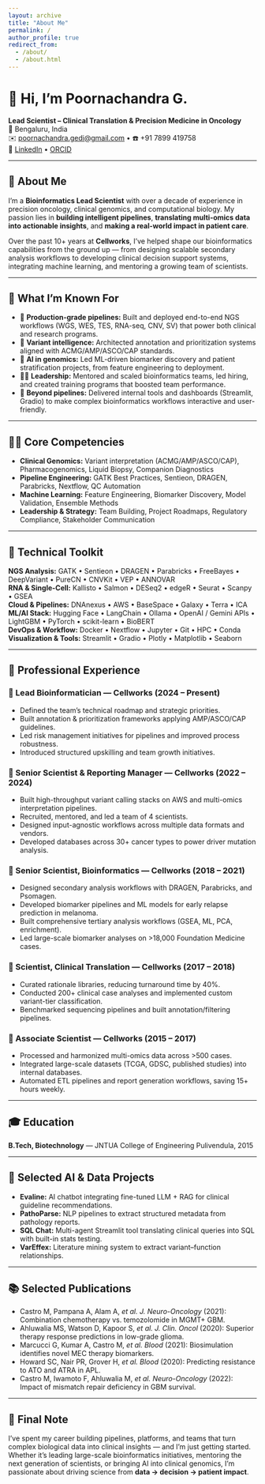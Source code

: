 ```yaml
---
layout: archive
title: "About Me"
permalink: /
author_profile: true
redirect_from:
  - /about/
  - /about.html
---
```



# 👋 Hi, I’m Poornachandra G.

**Lead Scientist – Clinical Translation & Precision Medicine in Oncology**  
📍 Bengaluru, India  
✉️ [poornachandra.gedi@gmail.com](mailto:poornachandra.gedi@gmail.com) • ☎️ +91 7899 419758  
🔗 [LinkedIn](https://linkedin.com/in/poornachandra-g) • [ORCID](https://orcid.org/0009-0009-1610-1205)

---

## 🧬 About Me

I’m a **Bioinformatics Lead Scientist** with over a decade of experience in precision oncology, clinical genomics, and computational biology. My passion lies in **building intelligent pipelines**, **translating multi-omics data into actionable insights**, and **making a real-world impact in patient care**.

Over the past 10+ years at **Cellworks**, I’ve helped shape our bioinformatics capabilities from the ground up — from designing scalable secondary analysis workflows to developing clinical decision support systems, integrating machine learning, and mentoring a growing team of scientists.

---

## 🚀 What I’m Known For

- 🧪 **Production-grade pipelines:** Built and deployed end-to-end NGS workflows (WGS, WES, TES, RNA-seq, CNV, SV) that power both clinical and research programs.
- 🧠 **Variant intelligence:** Architected annotation and prioritization systems aligned with ACMG/AMP/ASCO/CAP standards.
- 🤖 **AI in genomics:** Led ML-driven biomarker discovery and patient stratification projects, from feature engineering to deployment.
- 👩‍🔬 **Leadership:** Mentored and scaled bioinformatics teams, led hiring, and created training programs that boosted team performance.
- 🧰 **Beyond pipelines:** Delivered internal tools and dashboards (Streamlit, Gradio) to make complex bioinformatics workflows interactive and user-friendly.

---

## 🧑‍🔬 Core Competencies

- **Clinical Genomics:** Variant interpretation (ACMG/AMP/ASCO/CAP), Pharmacogenomics, Liquid Biopsy, Companion Diagnostics  
- **Pipeline Engineering:** GATK Best Practices, Sentieon, DRAGEN, Parabricks, Nextflow, QC Automation  
- **Machine Learning:** Feature Engineering, Biomarker Discovery, Model Validation, Ensemble Methods  
- **Leadership & Strategy:** Team Building, Project Roadmaps, Regulatory Compliance, Stakeholder Communication  

---

## 🧰 Technical Toolkit

**NGS Analysis:** GATK • Sentieon • DRAGEN • Parabricks • FreeBayes • DeepVariant • PureCN • CNVKit • VEP • ANNOVAR  
**RNA & Single-Cell:** Kallisto • Salmon • DESeq2 • edgeR • Seurat • Scanpy • GSEA  
**Cloud & Pipelines:** DNAnexus • AWS • BaseSpace • Galaxy • Terra • ICA  
**ML/AI Stack:** Hugging Face • LangChain • Ollama • OpenAI / Gemini APIs • LightGBM • PyTorch • scikit-learn • BioBERT  
**DevOps & Workflow:** Docker • Nextflow • Jupyter • Git • HPC • Conda  
**Visualization & Tools:** Streamlit • Gradio • Plotly • Matplotlib • Seaborn

---

## 💼 Professional Experience

### 🧪 Lead Bioinformatician — Cellworks (2024 – Present)
- Defined the team’s technical roadmap and strategic priorities.
- Built annotation & prioritization frameworks applying AMP/ASCO/CAP guidelines.
- Led risk management initiatives for pipelines and improved process robustness.
- Introduced structured upskilling and team growth initiatives.

### 🔬 Senior Scientist & Reporting Manager — Cellworks (2022 – 2024)
- Built high-throughput variant calling stacks on AWS and multi-omics interpretation pipelines.
- Recruited, mentored, and led a team of 4 scientists.
- Designed input-agnostic workflows across multiple data formats and vendors.
- Developed databases across 30+ cancer types to power driver mutation analysis.

### 🧫 Senior Scientist, Bioinformatics — Cellworks (2018 – 2021)
- Designed secondary analysis workflows with DRAGEN, Parabricks, and Psomagen.
- Developed biomarker pipelines and ML models for early relapse prediction in melanoma.
- Built comprehensive tertiary analysis workflows (GSEA, ML, PCA, enrichment).
- Led large-scale biomarker analyses on >18,000 Foundation Medicine cases.

### 🔎 Scientist, Clinical Translation — Cellworks (2017 – 2018)
- Curated rationale libraries, reducing turnaround time by 40%.
- Conducted 200+ clinical case analyses and implemented custom variant-tier classification.
- Benchmarked sequencing pipelines and built annotation/filtering pipelines.

### 🧬 Associate Scientist — Cellworks (2015 – 2017)
- Processed and harmonized multi-omics data across >500 cases.
- Integrated large-scale datasets (TCGA, GDSC, published studies) into internal databases.
- Automated ETL pipelines and report generation workflows, saving 15+ hours weekly.

---

## 🎓 Education

**B.Tech, Biotechnology** — JNTUA College of Engineering Pulivendula, 2015

---

## 🤖 Selected AI & Data Projects

- **Evaline:** AI chatbot integrating fine-tuned LLM + RAG for clinical guideline recommendations.  
- **PathoParse:** NLP pipelines to extract structured metadata from pathology reports.  
- **SQL Chat:** Multi-agent Streamlit tool translating clinical queries into SQL with built-in stats testing.  
- **VarEffex:** Literature mining system to extract variant–function relationships.

---

## 📚 Selected Publications

- Castro M, Pampana A, Alam A, *et al.* *J. Neuro-Oncology* (2021): Combination chemotherapy vs. temozolomide in MGMT+ GBM.  
- Ahluwalia MS, Watson D, Kapoor S, *et al.* *J. Clin. Oncol* (2020): Superior therapy response predictions in low-grade glioma.  
- Marcucci G, Kumar A, Castro M, *et al.* *Blood* (2021): Biosimulation identifies novel MEC therapy biomarkers.  
- Howard SC, Nair PR, Grover H, *et al.* *Blood* (2020): Predicting resistance to ATO and ATRA in APL.  
- Castro M, Iwamoto F, Ahluwalia M, *et al.* *Neuro-Oncology* (2022): Impact of mismatch repair deficiency in GBM survival.

---

## 🌟 Final Note

I’ve spent my career building pipelines, platforms, and teams that turn complex biological data into clinical insights — and I’m just getting started. Whether it’s leading large-scale bioinformatics initiatives, mentoring the next generation of scientists, or bringing AI into clinical genomics, I’m passionate about driving science from **data → decision → patient impact**.



